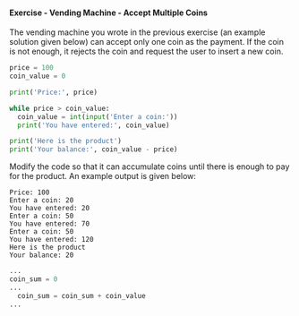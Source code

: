 #### Exercise - Vending Machine - Accept Multiple Coins

The vending machine you wrote in the previous exercise (an example solution given below) can accept only one coin as the payment. If the coin is not enough, it rejects the coin and request the user to insert a new coin.
```python
price = 100
coin_value = 0

print('Price:', price)

while price > coin_value:
  coin_value = int(input('Enter a coin:'))
  print('You have entered:', coin_value)

print('Here is the product')
print('Your balance:', coin_value - price)
```

Modify the code so that it can accumulate coins until there is enough to pay for the product. An example output is given below:

```
Price: 100
Enter a coin: 20
You have entered: 20
Enter a coin: 50
You have entered: 70
Enter a coin: 50
You have entered: 120
Here is the product
Your balance: 20
```

<panel type="seamless" header=":bulb: see hint">

```python
...
coin_sum = 0
...
  coin_sum = coin_sum + coin_value
...
```
</panel>